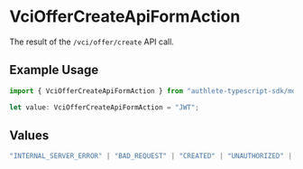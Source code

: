 # VciOfferCreateApiFormAction

The result of the `/vci/offer/create` API call.

## Example Usage

```typescript
import { VciOfferCreateApiFormAction } from "authlete-typescript-sdk/models/operations";

let value: VciOfferCreateApiFormAction = "JWT";
```

## Values

```typescript
"INTERNAL_SERVER_ERROR" | "BAD_REQUEST" | "CREATED" | "UNAUTHORIZED" | "FORBIDDEN" | "JSON" | "JWT" | "OK"
```